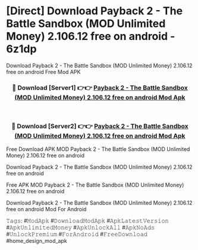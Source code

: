 # [Direct] Download Payback 2 - The Battle Sandbox (MOD Unlimited Money) 2.106.12 free on android - 6z1dp
Download Payback 2 - The Battle Sandbox (MOD Unlimited Money) 2.106.12 free on android Free Mod APK

<div align="center">
<h3>🔴 Download [Server1] 👉👉 <a href="https://apk-comot.site?title=Payback_2_-_The_Battle_Sandbox_(MOD_Unlimited_Money)_2.106.12_free_on_android">Payback 2 - The Battle Sandbox (MOD Unlimited Money) 2.106.12 free on android Mod Apk</a></h3><br>

<h3>🔴 Download [Server2] 👉👉 <a href="https://apk-comot.site?title=Payback_2_-_The_Battle_Sandbox_(MOD_Unlimited_Money)_2.106.12_free_on_android">Payback 2 - The Battle Sandbox (MOD Unlimited Money) 2.106.12 free on android Mod Apk</a></h3>
</div>


Free Download APK MOD Payback 2 - The Battle Sandbox (MOD Unlimited Money) 2.106.12 free on android

Download Payback 2 - The Battle Sandbox (MOD Unlimited Money) 2.106.12 free on android 

Free APK MOD Payback 2 - The Battle Sandbox (MOD Unlimited Money) 2.106.12 free on android 

Download Payback 2 - The Battle Sandbox (MOD Unlimited Money) 2.106.12 free on android Mod For Android

𝚃𝚊𝚐𝚜: #𝙼𝚘𝚍𝙰𝚙𝚔 #𝙳𝚘𝚠𝚗𝚕𝚘𝚊𝚍𝙼𝚘𝚍𝙰𝚙𝚔 #𝙰𝚙𝚔𝙻𝚊𝚝𝚎𝚜𝚝𝚅𝚎𝚛𝚜𝚒𝚘𝚗 #𝙰𝚙𝚔𝚄𝚗𝚕𝚒𝚖𝚒𝚝𝚎𝚍𝙼𝚘𝚗𝚎𝚢 #𝙰𝚙𝚔𝚄𝚗𝚕𝚘𝚌𝚔𝙰𝚕𝚕 #𝙰𝚙𝚔𝙽𝚘𝙰𝚍𝚜 #𝚄𝚗𝚕𝚘𝚌𝚔𝙿𝚛𝚎𝚖𝚒𝚞𝚖 #𝙵𝚘𝚛𝙰𝚗𝚍𝚛𝚘𝚒𝚍 #𝙵𝚛𝚎𝚎𝙳𝚘𝚠𝚗𝚕𝚘𝚊𝚍 #home_design_mod_apk
